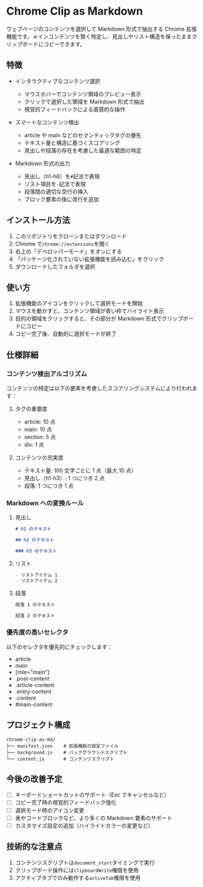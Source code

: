 # Chrome Clip as Markdown

ウェブページのコンテンツを選択して Markdown 形式で抽出する Chrome 拡張機能です。メインコンテンツを賢く特定し、見出しやリスト構造を保ったままクリップボードにコピーできます。

## 特徴

- インタラクティブなコンテンツ選択

  - マウスホバーでコンテンツ領域のプレビュー表示
  - クリックで選択した領域を Markdown 形式で抽出
  - 視覚的フィードバックによる直感的な操作

- スマートなコンテンツ検出

  - article や main などのセマンティックタグの優先
  - テキスト量と構造に基づくスコアリング
  - 見出しや段落の存在を考慮した最適な範囲の特定

- Markdown 形式の出力
  - 見出し（h1-h6）を`#`記法で表現
  - リスト項目を`-`記法で表現
  - 段落間の適切な空行の挿入
  - ブロック要素の後に改行を追加

## インストール方法

1. このリポジトリをクローンまたはダウンロード
2. Chrome で`chrome://extensions`を開く
3. 右上の「デベロッパーモード」をオンにする
4. 「パッケージ化されていない拡張機能を読み込む」をクリック
5. ダウンロードしたフォルダを選択

## 使い方

1. 拡張機能のアイコンをクリックして選択モードを開始
2. マウスを動かすと、コンテンツ領域が青い枠でハイライト表示
3. 目的の領域をクリックすると、その部分が Markdown 形式でクリップボードにコピー
4. コピー完了後、自動的に選択モードが終了

## 仕様詳細

### コンテンツ検出アルゴリズム

コンテンツの特定は以下の要素を考慮したスコアリングシステムにより行われます：

1. タグの重要度

   - article: 10 点
   - main: 10 点
   - section: 5 点
   - div: 1 点

2. コンテンツの充実度
   - テキスト量: 100 文字ごとに 1 点（最大 10 点）
   - 見出し（h1-h3）: 1 つにつき 2 点
   - 段落: 1 つにつき 1 点

### Markdown への変換ルール

1. 見出し

   ```markdown
   # h1 のテキスト

   ## h2 のテキスト

   ### h3 のテキスト
   ```

2. リスト

   ```markdown
   - リストアイテム 1
   - リストアイテム 2
   ```

3. 段落

   ```markdown
   段落 1 のテキスト

   段落 2 のテキスト
   ```

### 優先度の高いセレクタ

以下のセレクタを優先的にチェックします：

- article
- main
- [role="main"]
- .post-content
- .article-content
- .entry-content
- .content
- #main-content

## プロジェクト構成

```
chrome-clip-as-md/
├── manifest.json    # 拡張機能の設定ファイル
├── background.js    # バックグラウンドスクリプト
└── content.js       # コンテンツスクリプト
```

## 今後の改善予定

- [ ] キーボードショートカットのサポート（Esc でキャンセルなど）
- [ ] コピー完了時の視覚的フィードバック強化
- [ ] 選択モード時のアイコン変更
- [ ] 表やコードブロックなど、より多くの Markdown 要素のサポート
- [ ] カスタマイズ設定の追加（ハイライトカラーの変更など）

## 技術的な注意点

1. コンテンツスクリプトは`document_start`タイミングで実行
2. クリップボード操作には`clipboardWrite`権限を使用
3. アクティブタブでのみ動作する`activeTab`権限を使用
